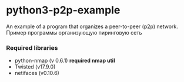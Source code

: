 # python3-p2p-example
An example of a program that organizes a peer-to-peer (p2p) network.\
Пример программы организующую пиринговую сеть


### Required libraries

* python-nmap (v 0.6.1) **required nmap util**
* Twisted (v17.9.0) 
* netifaces (v0.10.6)

